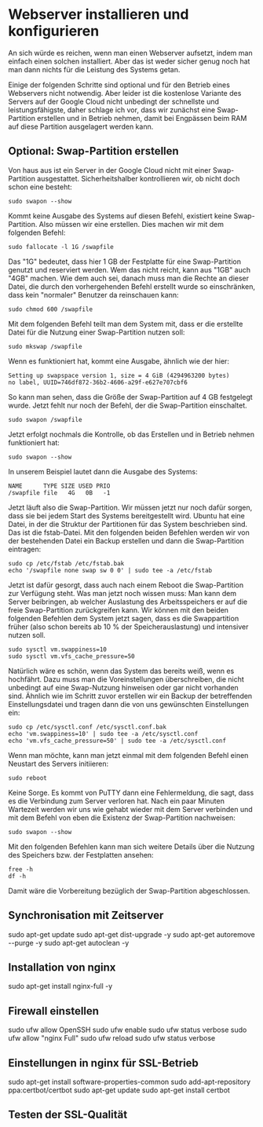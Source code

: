 # Webserver installieren und konfigurieren

An sich würde es reichen, wenn man einen Webserver aufsetzt, indem man einfach einen solchen installiert. Aber das ist weder sicher genug noch hat man dann nichts für die Leistung des Systems getan. 

Einige der folgenden Schritte sind optional und für den Betrieb eines Webservers nicht notwendig. Aber leider ist die kostenlose Variante des Servers auf der Google Cloud nicht unbedingt der schnellste und leistungsfähigste, daher schlage ich vor, dass wir zunächst eine Swap-Partition erstellen und in Betrieb nehmen, damit bei Engpässen beim RAM auf diese Partition ausgelagert werden kann.

## Optional: Swap-Partition erstellen

Von haus aus ist ein Server in der Google Cloud nicht mit einer Swap-Partition ausgestattet. Sicherheitshalber kontrollieren wir, ob nicht doch schon eine besteht:

```
sudo swapon --show
```

Kommt keine Ausgabe des Systems auf diesen Befehl, existiert keine Swap-Partition. Also müssen wir eine erstellen. Dies machen wir mit dem folgenden Befehl:

```
sudo fallocate -l 1G /swapfile
```

Das "1G" bedeutet, dass hier 1 GB der Festplatte für eine Swap-Partition genutzt und reserviert werden. Wem das nicht reicht, kann aus "1GB" auch "4GB" machen. Wie dem auch sei, danach muss man die Rechte an dieser Datei, die durch den vorhergehenden Befehl erstellt wurde so einschränken, dass kein "normaler" Benutzer da reinschauen kann:

```
sudo chmod 600 /swapfile
```

Mit dem folgenden Befehl teilt man dem System mit, dass er die erstellte Datei für die Nutzung einer Swap-Partition nutzen soll:

```
sudo mkswap /swapfile
```

Wenn es funktioniert hat, kommt eine Ausgabe, ähnlich wie der hier:

```
Setting up swapspace version 1, size = 4 GiB (4294963200 bytes)
no label, UUID=746df872-36b2-4606-a29f-e627e707cbf6
```

So kann man sehen, dass die Größe der Swap-Partition auf 4 GB festgelegt wurde. Jetzt fehlt nur noch der Befehl, der die Swap-Partition einschaltet.

```
sudo swapon /swapfile
```

Jetzt erfolgt nochmals die Kontrolle, ob das Erstellen und in Betrieb nehmen funktioniert hat:

```
sudo swapon --show
```

In unserem Beispiel lautet dann die Ausgabe des Systems:

```
NAME      TYPE SIZE USED PRIO
/swapfile file   4G   0B   -1

```

Jetzt läuft also die Swap-Partition. Wir müssen jetzt nur noch dafür sorgen, dass sie bei jedem Start des Systems bereitgestellt wird. Ubuntu hat eine Datei, in der die Struktur der Partitionen für das System beschrieben sind. Das ist die fstab-Datei. Mit den folgenden beiden Befehlen werden wir von der bestehenden Datei ein Backup erstellen und dann die Swap-Partition eintragen:

```
sudo cp /etc/fstab /etc/fstab.bak
echo '/swapfile none swap sw 0 0' | sudo tee -a /etc/fstab
```

Jetzt ist dafür gesorgt, dass auch nach einem Reboot die Swap-Partition zur Verfügung steht. Was man jetzt noch wissen muss: Man kann dem Server beibringen, ab welcher Auslastung des Arbeitsspeichers er auf die freie Swap-Partition zurückgreifen kann. Wir können mit den beiden folgenden Befehlen dem System jetzt sagen, dass es die Swappartition früher (also schon bereits ab 10 % der Speicherauslastung) und intensiver nutzen soll.

```
sudo sysctl vm.swappiness=10
sudo sysctl vm.vfs_cache_pressure=50
```

Natürlich wäre es schön, wenn das System das bereits weiß, wenn es hochfährt. Dazu muss man die Voreinstellungen überschreiben, die nicht unbedingt auf eine Swap-Nutzung hinweisen oder gar nicht vorhanden sind. Ähnlich wie im Schritt zuvor erstellen wir ein Backup der betreffenden Einstellungsdatei und tragen dann die von uns gewünschten Einstellungen ein:

```
sudo cp /etc/sysctl.conf /etc/sysctl.conf.bak
echo 'vm.swappiness=10' | sudo tee -a /etc/sysctl.conf
echo 'vm.vfs_cache_pressure=50' | sudo tee -a /etc/sysctl.conf
```

Wenn man möchte, kann man jetzt einmal mit dem folgenden Befehl einen Neustart des Servers initiieren:

```
sudo reboot
```

Keine Sorge. Es kommt von PuTTY dann eine Fehlermeldung, die sagt, dass es die Verbindung zum Server verloren hat. Nach ein paar Minuten Wartezeit werden wir uns wie gehabt wieder mit dem Server verbinden und mit dem Befehl von eben die Existenz der Swap-Partition nachweisen:

```
sudo swapon --show
```

Mit den folgenden Befehlen kann man sich weitere Details über die Nutzung des Speichers bzw. der Festplatten ansehen:

```
free -h
df -h
```

Damit wäre die Vorbereitung bezüglich der Swap-Partition abgeschlossen.

## Synchronisation mit Zeitserver
sudo apt-get update
sudo apt-get dist-upgrade -y
sudo apt-get autoremove --purge -y
sudo apt-get autoclean -y


## Installation von nginx
sudo apt-get install nginx-full -y

## Firewall einstellen
sudo ufw allow OpenSSH
sudo ufw enable
sudo ufw status verbose
sudo ufw allow "nginx Full"
sudo ufw reload
sudo ufw status verbose

## Einstellungen in nginx für SSL-Betrieb
sudo apt-get install software-properties-common
sudo add-apt-repository ppa:certbot/certbot
sudo apt-get update
sudo apt-get install certbot

## Testen der SSL-Qualität

